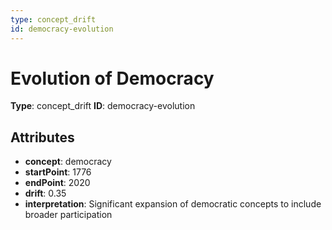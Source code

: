 ```yaml
---
type: concept_drift
id: democracy-evolution
---
```


# Evolution of Democracy

**Type**: concept_drift
**ID**: democracy-evolution

## Attributes

- **concept**: democracy
- **startPoint**: 1776
- **endPoint**: 2020
- **drift**: 0.35
- **interpretation**: Significant expansion of democratic concepts to include broader participation

